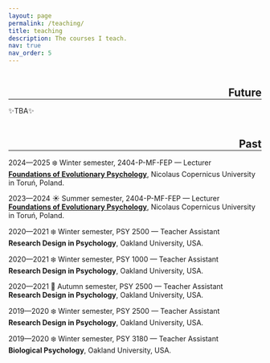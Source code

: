 ```yaml
---
layout: page
permalink: /teaching/
title: teaching
description: The courses I teach. 
nav: true
nav_order: 5
---
```


<h2 class="category" style="float:right; color: var(--global-divider-color); margin-bottom: 0;">Future</h2>
<hr style="clear:both; color:grey;">

✨TBA✨

<h2 class="category" style="float:right; color: var(--global-divider-color); margin-bottom: 0;">Past</h2>
<hr style="clear:both; color:grey;">

2024—2025 ❄️ Winter semester, 2404-P-MF-FEP — Lecturer<br />
<a href="https://usosweb.umk.pl/kontroler.php?_action=katalog2%2Fprzedmioty%2FpokazPrzedmiot&prz_kod=2404-P-MF-FEP&callback=g_23bbd5bb&lang=en"><b>Foundations of Evolutionary Psychology</b></a>, Nicolaus Copernicus University in Toruń, Poland.

2023—2024 ☀️ Summer semester, 2404-P-MF-FEP — Lecturer<br />
<a href="https://usosweb.umk.pl/kontroler.php?_action=katalog2%2Fprzedmioty%2FpokazPrzedmiot&prz_kod=2404-P-MF-FEP&callback=g_23bbd5bb&lang=en"><b>Foundations of Evolutionary Psychology</b></a>, Nicolaus Copernicus University in Toruń, Poland.

2020—2021 ❄️ Winter semester, PSY 2500 — Teacher Assistant<br />
<b>Research Design in Psychology</b>, Oakland University, USA.

2020—2021 ❄️ Winter semester, PSY 1000 — Teacher Assistant<br />
<b>Research Design in Psychology</b>, Oakland University, USA.

2020—2021 🍂 Autumn semester, PSY 2500 — Teacher Assistant<br />
<b>Research Design in Psychology</b>, Oakland University, USA.

2019—2020 ❄️ Winter semester, PSY 2500 — Teacher Assistant<br />
<b>Research Design in Psychology</b>, Oakland University, USA.

2019—2020 ❄️ Winter semester, PSY 3180 — Teacher Assistant<br />
<b>Biological Psychology</b>, Oakland University, USA.
